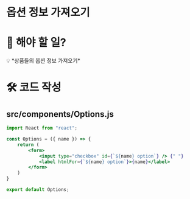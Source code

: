 # 옵션 정보 가져오기

# 📌 해야 할 일?

<aside>
💡 *상품들의 옵션 정보 가져오기*

</aside>

# 🛠️ 코드 작성

## src/components/Options.js

```jsx
import React from "react";

const Options = ({ name }) => {
    return (
        <form>
            <input type="checkbox" id={`${name} option`} /> {" "}
            <label htmlFor={`${name} option`}>{name}</label>
        </form>
    )
}

export default Options;
```